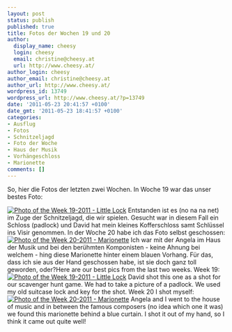 ```yaml
---
layout: post
status: publish
published: true
title: Fotos der Wochen 19 und 20
author:
  display_name: cheesy
  login: cheesy
  email: christine@cheesy.at
  url: http://www.cheesy.at/
author_login: cheesy
author_email: christine@cheesy.at
author_url: http://www.cheesy.at/
wordpress_id: 13749
wordpress_url: http://www.cheesy.at/?p=13749
date: '2011-05-23 20:41:57 +0100'
date_gmt: '2011-05-23 18:41:57 +0100'
categories:
- Ausflug
- Fotos
- Schnitzeljagd
- Foto der Woche
- Haus der Musik
- Vorhängeschloss
- Marionette
comments: []
---
```

<!--:de-->So, hier die Fotos der letzten zwei Wochen. In Woche 19 war das unser bestes Foto:
[![](http://www.cheesy.at/wp-content/uploads/Photo-of-the-Week-19-2011-Little-Lock-225x300.jpg "Photo of the Week 19-2011 - Little Lock")](http://www.cheesy.at/wp-content/uploads/Photo-of-the-Week-19-2011-Little-Lock.jpg)
Entstanden ist es (no na na net) im Zuge der Schnitzeljagd, die wir spielen. Gesucht war in diesem Fall ein Schloss (padlock) und David hat mein kleines Kofferschloss samt Schlüssel ins Visir genommen.
In der Woche 20 habe ich das Foto selbst geschossen:
[![](http://www.cheesy.at/wp-content/uploads/Photo-of-the-Week-20-2011-Marionette-225x300.jpg "Photo of the Week 20-2011 - Marionette")](http://www.cheesy.at/wp-content/uploads/Photo-of-the-Week-20-2011-Marionette.jpg)
Ich war mit der Angela im Haus der Musik und bei den berühmten Komponisten - keine Ahnung bei welchem - hing diese Marionette hinter einem blauen Vorhang. Für das, dass ich sie aus der Hand geschossen habe, ist sie doch ganz toll geworden, oder?<!--:--><!--:en-->Here are our best pics from the last two weeks.
Week 19:
[![](http://www.cheesy.at/wp-content/uploads/Photo-of-the-Week-19-2011-Little-Lock-225x300.jpg "Photo of the Week 19-2011 - Little Lock")](http://www.cheesy.at/wp-content/uploads/Photo-of-the-Week-19-2011-Little-Lock.jpg)
David shot this one as a shot for our scavenger hunt game. We had to take a picture of a padlock. We used my old suitcase lock and key for the shot.
Week 20 I shot myself:
[![](http://www.cheesy.at/wp-content/uploads/Photo-of-the-Week-20-2011-Marionette-225x300.jpg "Photo of the Week 20-2011 - Marionette")](http://www.cheesy.at/wp-content/uploads/Photo-of-the-Week-20-2011-Marionette.jpg)
Angela and I went to the house of music and in between the famous composers (no idea which one it was) we found this marionette behind a blue curtain. I shot it out of my hand, so I think it came out quite well!<!--:-->
